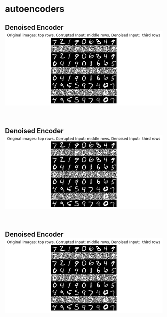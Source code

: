 # autoencoders

<h2> Denoised Encoder
<img src = "/img/denoised.png">
</h2>

<br>
<h2> Denoised Encoder
<img src = "/img/denoised.png">
</h2>

<br>
<h2> Denoised Encoder
<img src = "/img/denoised.png">
</h2>
